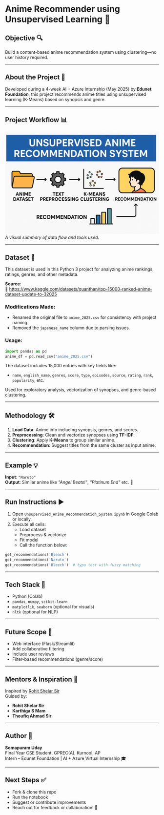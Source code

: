 
# Anime Recommender using Unsupervised Learning 🎯

## Objective 🔍  
Build a content-based anime recommendation system using clustering—no user history required.

---

## About the Project 📘  
Developed during a 4-week AI + Azure Internship (May 2025) by **Edunet Foundation**, this project recommends anime titles using unsupervised learning (K-Means) based on synopsis and genre.

---

## Project Workflow 📊  
![Overview](./project_overview.png)  
*A visual summary of data flow and tools used.*

---

## Dataset 📂

This dataset is used in this Python 3 project for analyzing anime rankings, ratings, genres, and other metadata.

**Source**:  
🔗 https://www.kaggle.com/datasets/quanthan/top-15000-ranked-anime-dataset-update-to-32025

### Modifications Made:
- Renamed the original file to `anime_2025.csv` for consistency with project naming.
- Removed the `japanese_name` column due to parsing issues.

### Usage:
```python
import pandas as pd
anime_df = pd.read_csv("anime_2025.csv")
```

The dataset includes 15,000 entries with key fields like:
- `name`, `english_name`, `genres`, `score`, `type`, `episodes`, `source`, `rating`, `rank`, `popularity`, etc.

Used for exploratory analysis, vectorization of synopses, and genre-based clustering.

---

## Methodology 🛠️  

1. **Load Data**: Anime info including synopsis, genres, and scores.  
2. **Preprocessing**: Clean and vectorize synopses using **TF-IDF**.  
3. **Clustering**: Apply **K-Means** to group similar anime.  
4. **Recommendation**: Suggest titles from the same cluster as input anime.

---

## Example 💡  
**Input**: `"Naruto"`  
**Output**: Similar anime like _"Angel Beats!"_, _"Platinum End"_ etc. 🎥

---

## Run Instructions ▶️  

1. Open `Unsupervised_Anime_Recommendation_System.ipynb` in Google Colab or locally.  
2. Execute all cells:  
    - Load dataset  
    - Preprocess & vectorize  
    - Fit model  
    - Call the function below:

```python
get_recommendations('Bleach') 
get_recommendations('Naruto')
get_recommendations('Bleech')  # typo test with fuzzy matching
```

---

## Tech Stack 🧰  
- Python (Colab)  
- `pandas`, `numpy`, `scikit-learn`  
- `matplotlib`, `seaborn` (optional for visuals)  
- `nltk` (optional for NLP)

---

## Future Scope 🔮  

- Web interface (Flask/Streamlit)  
- Add collaborative filtering  
- Include user reviews  
- Filter-based recommendations (genre/score)

---

## Mentors & Inspiration 🙌  

Inspired by [Rohit Shelar Sir](https://github.com/therohitshelar97/MovieRecommendationUsingUnsupervisedLearning/blob/main/Movie%20Recommendation.ipynb)  
Guided by:  
- **Rohit Shelar Sir**  
- **Karthiga S Mam**  
- **Thoufiq Ahmad Sir**

---

## Author 📌  
**Somapuram Uday**  
Final Year CSE Student, GPREC(A), Kurnool, AP  
Intern – Edunet Foundation | AI + Azure Virtual Internship 🎓

---

## Next Steps ✅  

- Fork & clone this repo  
- Run the notebook  
- Suggest or contribute improvements  
- Reach out for feedback or collaboration! 💬
